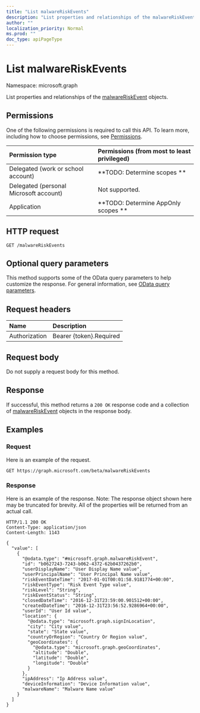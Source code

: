 ```yaml
---
title: "List malwareRiskEvents"
description: "List properties and relationships of the malwareRiskEvent objects."
author: ""
localization_priority: Normal
ms.prod: ""
doc_type: apiPageType
---
```


# List malwareRiskEvents

Namespace: microsoft.graph

List properties and relationships of the [malwareRiskEvent](../resources/malwareriskevent.md) objects.

## Permissions
One of the following permissions is required to call this API. To learn more, including how to choose permissions, see [Permissions](/concepts/permissions-reference.md).

|Permission type|Permissions (from most to least privileged)|
|:---|:---|
|Delegated (work or school account)|**TODO: Determine scopes **|
|Delegated (personal Microsoft account)|Not supported.|
|Application|**TODO: Determine AppOnly scopes **|

## HTTP request
<!-- {
  "blockType": "ignored"
}
-->
``` http
GET /malwareRiskEvents
```

## Optional query parameters
This method supports some of the OData query parameters to help customize the response. For general information, see [OData query parameters](/graph/query-parameters).

## Request headers
|Name|Description|
|:---|:---|
|Authorization|Bearer {token}.Required|

## Request body
Do not supply a request body for this method.

## Response
If successful, this method returns a `200 OK` response code and a collection of [malwareRiskEvent](../resources/malwareriskevent.md) objects in the response body.

## Examples

### Request
Here is an example of the request.
<!-- {
  "blockType": "request",
  "name": "get_malwareriskevent"
}
-->
``` http
GET https://graph.microsoft.com/beta/malwareRiskEvents
```

### Response
Here is an example of the response. Note: The response object shown here may be truncated for brevity. All of the properties will be returned from an actual call.
<!-- {
  "blockType": "response",
  "truncated": true,
  "@odata.type": "collection(microsoft.graph.malwareriskevent)"
}
-->
``` http
HTTP/1.1 200 OK
Content-Type: application/json
Content-Length: 1143

{
  "value": [
    {
      "@odata.type": "#microsoft.graph.malwareRiskEvent",
      "id": "b0627243-7243-b062-4372-62b0437262b0",
      "userDisplayName": "User Display Name value",
      "userPrincipalName": "User Principal Name value",
      "riskEventDateTime": "2017-01-01T00:01:58.9181774+00:00",
      "riskEventType": "Risk Event Type value",
      "riskLevel": "String",
      "riskEventStatus": "String",
      "closedDateTime": "2016-12-31T23:59:00.901512+00:00",
      "createdDateTime": "2016-12-31T23:56:52.9286964+00:00",
      "userId": "User Id value",
      "location": {
        "@odata.type": "microsoft.graph.signInLocation",
        "city": "City value",
        "state": "State value",
        "countryOrRegion": "Country Or Region value",
        "geoCoordinates": {
          "@odata.type": "microsoft.graph.geoCoordinates",
          "altitude": "Double",
          "latitude": "Double",
          "longitude": "Double"
        }
      },
      "ipAddress": "Ip Address value",
      "deviceInformation": "Device Information value",
      "malwareName": "Malware Name value"
    }
  ]
}
```

